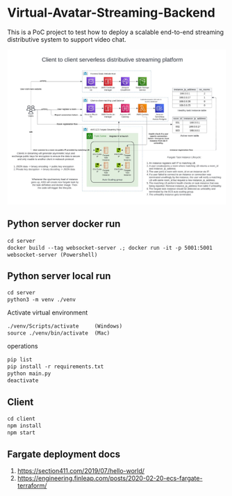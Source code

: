 # Virtual-Avatar-Streaming-Backend
This is a PoC project to test how to deploy a scalable end-to-end streaming distributive system to support video chat.

![Architecture Diagram](./Architecture-diagram.jpg)

## Python server docker run
```
cd server
docker build --tag websocket-server .; docker run -it -p 5001:5001 websocket-server (Powershell)
```

## Python server local run
```
cd server
python3 -m venv ./venv
```

Activate virtual environment
```
./venv/Scripts/activate     (Windows)
source ./venv/bin/activate  (Mac)
```

operations
```
pip list
pip install -r requirements.txt
python main.py
deactivate
```

## Client
```
cd client
npm install
npm start
```

## Fargate deployment docs
1. https://section411.com/2019/07/hello-world/
2. https://engineering.finleap.com/posts/2020-02-20-ecs-fargate-terraform/